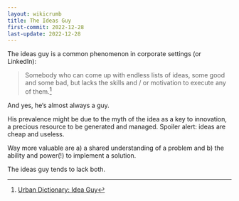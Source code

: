 ```yaml
---
layout: wikicrumb 
title: The Ideas Guy
first-commit: 2022-12-28
last-update: 2022-12-28
---
```


The ideas guy is a common phenomenon in corporate settings (or LinkedIn):

> Somebody who can come up with endless lists of ideas, some good and some bad, but lacks the skills and / or motivation to execute any of them.[^1]

And yes, he‘s almost always a guy.

His prevalence might be due to the myth of the idea as a key to innovation, a precious resource to be generated and managed. Spoiler alert: ideas are cheap and useless.

Way more valuable are a) a shared understanding of a problem and b) the ability and power(!) to implement a solution.

The ideas guy tends to lack both.

[^1]: [Urban Dictionary: Idea Guy](https://www.urbandictionary.com/define.php?term=Idea+Guy)
